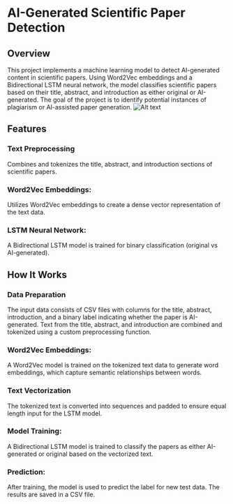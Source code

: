 # AI-Generated Scientific Paper Detection
## Overview
This project implements a machine learning model to detect AI-generated content in scientific papers. Using Word2Vec embeddings and a Bidirectional LSTM neural network, the model classifies scientific papers based on their title, abstract, and introduction as either original or AI-generated. The goal of the project is to identify potential instances of plagiarism or AI-assisted paper generation.
![Alt text](F1Score.png)

## Features
### Text Preprocessing 
Combines and tokenizes the title, abstract, and introduction sections of scientific papers.
### Word2Vec Embeddings: 
Utilizes Word2Vec embeddings to create a dense vector representation of the text data.
### LSTM Neural Network:
A Bidirectional LSTM model is trained for binary classification (original vs AI-generated).

## How It Works
### Data Preparation

The input data consists of CSV files with columns for the title, abstract, introduction, and a binary label indicating whether the paper is AI-generated.
Text from the title, abstract, and introduction are combined and tokenized using a custom preprocessing function.
### Word2Vec Embeddings:

A Word2Vec model is trained on the tokenized text data to generate word embeddings, which capture semantic relationships between words.
### Text Vectorization

The tokenized text is converted into sequences and padded to ensure equal length input for the LSTM model.
### Model Training:

A Bidirectional LSTM model is trained to classify the papers as either AI-generated or original based on the vectorized text.
### Prediction:

After training, the model is used to predict the label for new test data. The results are saved in a CSV file.

